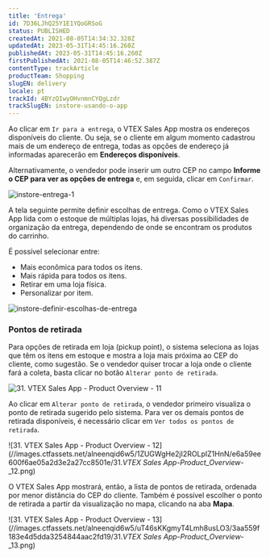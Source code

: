 ```yaml
---
title: 'Entrega'
id: 7D36LJhQ25Y1E1YQoGRSoG
status: PUBLISHED
createdAt: 2021-08-05T14:34:32.328Z
updatedAt: 2023-05-31T14:45:16.260Z
publishedAt: 2023-05-31T14:45:16.260Z
firstPublishedAt: 2021-08-05T14:46:52.387Z
contentType: trackArticle
productTeam: Shopping
slugEN: delivery
locale: pt
trackId: 4BYzQIwyOHvnmnCYQgLzdr
trackSlugEN: instore-usando-o-app
---
```


Ao clicar em `Ir para a entrega`, o VTEX Sales App mostra os endereços disponíveis do cliente. Ou seja, se o cliente em algum momento cadastrou mais de um endereço de entrega, todas as opções de endereço já informadas aparecerão em __Endereços disponíveis__.

Alternativamente, o vendedor pode inserir um outro CEP no campo __Informe o CEP para ver as opções de entrega__ e, em seguida, clicar em `Confirmar`.

![instore-entrega-1](//images.ctfassets.net/alneenqid6w5/6gysul2FyDXGWJRUC0nwJT/2b1d1f617824ddbac290d8ee0c98ead3/entrega-1.png)

A tela seguinte permite definir escolhas de entrega. Como o VTEX Sales App lida com o estoque de múltiplas lojas, há diversas possibilidades de organização da entrega, dependendo de onde se encontram os produtos do carrinho.

É possível selecionar entre:

- Mais econômica para todos os itens.
- Mais rápida para todos os itens.
- Retirar em uma loja física.
- Personalizar por item.

![instore-definir-escolhas-de-entrega](//images.ctfassets.net/alneenqid6w5/621Dlpel880kPOoL8Ur6id/697cb506db0466fd5f137629ec57458a/entrega-2.png)

### Pontos de retirada

Para opções de retirada em loja (pickup point), o sistema seleciona as lojas que têm os itens em estoque e mostra a loja mais próxima ao CEP do cliente, como sugestão. Se o vendedor quiser trocar a loja onde o cliente fará a coleta, basta clicar no botão `Alterar ponto de retirada`.

![31. VTEX Sales App - Product Overview - 11](//images.ctfassets.net/alneenqid6w5/2lmJceEfryZV6OBtgGc3Tq/667f6c141be1ad04b2588fc6e28526be/entrega-retirada.png)

Ao clicar em `Alterar ponto de retirada`, o vendedor primeiro visualiza o ponto de retirada sugerido pelo sistema. Para ver os demais pontos de retirada disponíveis, é necessário clicar em `Ver todos os pontos de retirada`.

![31. VTEX Sales App - Product Overview - 12](//images.ctfassets.net/alneenqid6w5/1ZUGWgHe2jI2ROLpIZ1HnN/e6a59ee600f6ae05a2d3e2a27cc8501e/31._VTEX Sales App_-_Product_Overview_-_12.png)

O VTEX Sales App mostrará, então, a lista de pontos de retirada, ordenada por menor distância do CEP do cliente. Também é possível escolher o ponto de retirada a partir da visualização no mapa, clicando na aba __Mapa__.

![31. VTEX Sales App - Product Overview - 13](//images.ctfassets.net/alneenqid6w5/uT46sKKgmyT4Lmh8usLO3/3aa559f183e4d5dda3254844aac2fd19/31._VTEX Sales App_-_Product_Overview_-_13.png)

